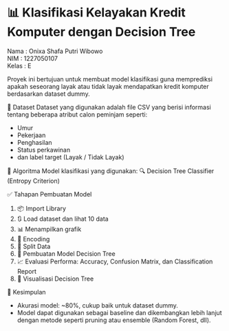# 📊 Klasifikasi Kelayakan Kredit Komputer dengan Decision Tree<br>
Nama : Onixa Shafa Putri Wibowo<br>
NIM : 1227050107<br>
Kelas : E<br>

Proyek ini bertujuan untuk membuat model klasifikasi guna memprediksi apakah seseorang layak atau tidak layak mendapatkan kredit komputer berdasarkan dataset dummy.

📁 Dataset
Dataset yang digunakan adalah file CSV yang berisi informasi tentang beberapa atribut calon peminjam seperti:
- Umur
- Pekerjaan
- Penghasilan
- Status perkawinan
- dan label target (Layak / Tidak Layak)

🧠 Algoritma
Model klasifikasi yang digunakan:
🔍 Decision Tree Classifier (Entropy Criterion)

✅ Tahapan Pembuatan Model
1. 📦 Import Library
2. 🔃 Load dataset dan lihat 10 data
3. 📊 Menampilkan grafik
4. 🔧 Encoding
5. 🧪 Split Data
6. 🤖 Pembuatan Model Decision Tree
7. 📈 Evaluasi Performa: Accuracy, Confusion Matrix, dan Classification Report
8. 🌳 Visualisasi Decision Tree

📝 Kesimpulan
- Akurasi model: ~80%, cukup baik untuk dataset dummy.
- Model dapat digunakan sebagai baseline dan dikembangkan lebih lanjut dengan metode seperti pruning atau ensemble (Random Forest, dll).
